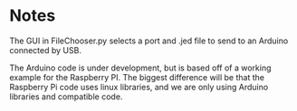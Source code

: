 # Notes
The GUI in FileChooser.py selects a port and .jed file to send to an Arduino connected by USB.

The Arduino code is under development, but is based off of a working example for the Raspberry PI.
The biggest difference will be that the Raspberry Pi code uses linux libraries, and we are only using Arduino libraries and compatible code.
